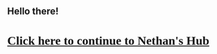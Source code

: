 ## Hello there! 
<html>
 
 <body>
<h1 style="font-family: Lucida Grande; color: grey;"><a href="https://sites.google.com/view/nethantech/home">Click here to continue to Nethan's Hub</a></h1>
 </body>
 
 </html>
